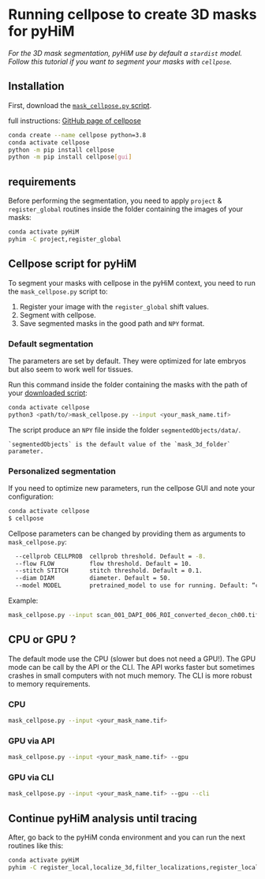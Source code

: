# Running cellpose to create 3D masks for pyHiM

*For the 3D mask segmentation, pyHiM use by default a `stardist` model. Follow this tutorial if you want to segment your masks with `cellpose`.*

## Installation

 First, download the [`mask_cellpose.py` script](https://minhaskamal.github.io/DownGit/#/home?url=https://github.com/marcnol/pyHiM/blob/development/src/postProcessing/mask_cellpose.py).

full instructions: [GitHub page of cellpose](https://github.com/mouseland/cellpose)

```sh
conda create --name cellpose python=3.8
conda activate cellpose
python -m pip install cellpose
python -m pip install cellpose[gui]
```

## requirements
Before performing the segmentation, you need to apply `project` & `register_global` routines inside the folder containing the images of your masks:
```bash
conda activate pyHiM
pyhim -C project,register_global
```

## Cellpose script for pyHiM

To segment your masks with cellpose in the pyHiM context, you need to run the `mask_cellpose.py` script to:
1. Register your image with the `register_global` shift values.
2. Segment with cellpose.
3. Save segmented masks in the good path and `NPY` format.

### Default segmentation

The parameters are set by default. They were optimized for late embryos but also seem to work well for tissues.

Run this command inside the folder containing the masks with the path of your [downloaded script](https://minhaskamal.github.io/DownGit/#/home?url=https://github.com/marcnol/pyHiM/blob/development/src/postProcessing/mask_cellpose.py):
```bash
conda activate cellpose
python3 <path/to/>mask_cellpose.py --input <your_mask_name.tif>
```

The script produce an `NPY` file inside the folder `segmentedObjects/data/`.

```{note}
`segmentedObjects` is the default value of the `mask_3d_folder` parameter.
```

### Personalized segmentation

If you need to optimize new parameters, run the cellpose GUI and note your configuration:

```bash
conda activate cellpose
$ cellpose
```

Cellpose parameters can be changed by providing them as arguments to `mask_cellpose.py`:
```bash
  --cellprob CELLPROB  cellprob threshold. Default = -8.
  --flow FLOW          flow threshold. Default = 10.
  --stitch STITCH      stitch threshold. Default = 0.1.
  --diam DIAM          diameter. Default = 50.
  --model MODEL        pretrained_model to use for running. Default: “cyto”.
```

Example:

```bash
mask_cellpose.py --input scan_001_DAPI_006_ROI_converted_decon_ch00.tif --cellprob -8 --flow 10 --stitch 0.1 --diam 50
```

## CPU or GPU ?

The default mode use the CPU (slower but does not need a GPU!).
The GPU mode can be call by the API or the CLI.
The API works faster but sometimes crashes in small computers with not much memory.
The CLI is more robust to memory requirements.

### CPU

```bash
mask_cellpose.py --input <your_mask_name.tif>
```

### GPU via API

```bash
mask_cellpose.py --input <your_mask_name.tif> --gpu
```

### GPU via CLI

```bash
mask_cellpose.py --input <your_mask_name.tif> --gpu --cli
```

## Continue pyHiM analysis until tracing

After, go back to the pyHiM conda environment and you can run the next routines like this:

```bash
conda activate pyHiM
pyhim -C register_local,localize_3d,filter_localizations,register_localizations,build_traces,build_matrix
```
